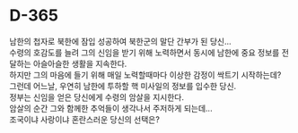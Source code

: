 # D-365
남한의 첩자로 북한에 잠입 성공하여 북한군의 말단 간부가 된 당신...   
수령의 호감도를 늘려 그의 신임을 받기 위해 노력하면서 동시에 남한에 중요 정보를 전달하는 아슬아슬한 생활을 지속한다.   
하지만 그의 마음에 들기 위해 매일 노력할때마다 이상한 감정이 싹트기 시작하는데?   
그런데 어느날, 우연히 남한에 투하할 핵 미사일의 정보를 입수한 당신.   
정부는 신임을 얻은 당신에게 수령의 암살을 지시한다.   
암살의 순간 그와 함께한 추억들이 생각나서 주저하게 되는데...   
조국이냐 사랑이냐 혼란스러운 당신의 선택은?
